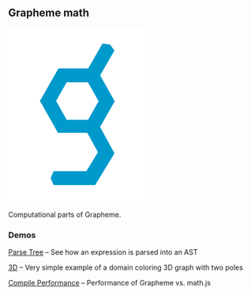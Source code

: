 ## Grapheme math

![Grapheme logo](./demo/logo.svg)

Computational parts of Grapheme.

### Demos

[Parse Tree](./demo/parse_tree) – See how an expression is parsed into an AST

[3D](./demo/3d) – Very simple example of a domain coloring 3D graph with two poles

[Compile Performance](./demo/performance) – Performance of Grapheme vs. math.js
